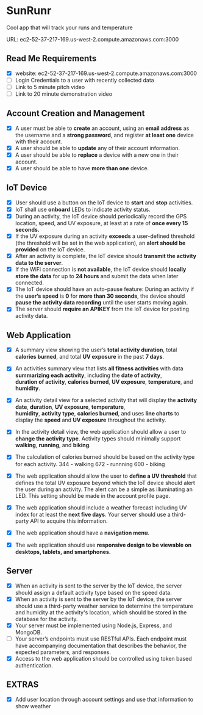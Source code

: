 
# SunRunr
Cool app that will track your runs and temperature

URL: ec2-52-37-217-169.us-west-2.compute.amazonaws.com:3000

## Read Me Requirements
 - [x] website: ec2-52-37-217-169.us-west-2.compute.amazonaws.com:3000
 - [ ] Login Credentials to a user with recently collected data
 - [ ] Link to 5 minute pitch video
 - [ ] Link to 20 minute demonstration video
## Account Creation and Management
 - [x] A user must be able to **create** an account, using an **email address** as the username and a **strong password**, and register **at least one** device with their account.
 - [x] A user should be able to **update** any of their account information.
 - [x] A user should be able to **replace** a device with a new one in their account.
 - [x] A user should be able to have **more than one** device.
## IoT Device
 - [x] User should use a button on the IoT device to **start** and **stop** activities.
 - [X] IoT shall use **onboard** LEDs to indicate activity status.
 - [X] During an activity, the IoT device should periodically record the GPS location, speed, and UV exposure, at least at a rate of **once every 15 seconds.**
 - [x] If the UV exposure during an activity **exceeds** a user-defined
       threshold (the threshold will be set in the web application), an
       **alert should be provided** on the IoT device.
 - [x] After an activity is complete, the IoT device should **transmit the
       activity data to the server**.
 - [x] If the WiFi connection is **not available**, the IoT device should
       **locally store the data** for up to **24 hours** and submit the data
       when later connected.
 - [x] The IoT device should have an auto-pause feature: During an
       activity if the **user’s speed** is **0** for **more than 30 seconds**, the
       device should **pause the activity data recording** until the user
       starts moving again.
 - [x] The server should **require an APIKEY** from the IoT device for
       posting activity data.
## Web Application
 - [x] A summary view showing the user’s **total activity duration**, total 
       **calories burned**, and total **UV exposure** in the past **7 days**.
 - [x] An activities summary view that lists **all fitness activities** with
       data **summarizing each activity**, including the **date of activity**,  
       **duration of activity**, **calories burned**, **UV exposure**, **temperature**,
       and **humidity**.
 - [x] An activity detail view for a selected activity that will display
       the **activity date**, **duration**, **UV exposure**, **temperature**,   
       **humidity**, **activity type**, **calories burned**, and uses **line charts**
       to    display the  **speed** and **UV exposure** throughout the
       activity.
 - [x] In the activity detail view, the web application should allow a
       user to **change the activity type**. Activity types should minimally
       support **walking**, **running**, and **biking**.
 - [x] The calculation of calories burned should be based on the
       activity type for each activity.
       344 - walking
       672 - runnning
       600 - biking

 - [X] The web application should allow the user to **define a UV
       threshold** that defines the total UV exposure beyond which the IoT
       device should alert the user during an activity. The alert can be
       a simple as illuminating an LED. This setting should be made
       in the account profile page.
 - [X] The web application should include a weather forecast including
       UV index for at least the **next five days**. Your server should
       use a third-party API to acquire this information.
 - [x] The web application should have a **navigation menu**.
 - [x] The web application should use **responsive design to be viewable
       on desktops, tablets, and smartphones.**
## Server
 - [x] When an activity is sent to the server by the IoT device, the
       server should assign a default activity type based on the speed
       data.
 - [x] When an activity is sent to the server by the IoT device, the
       server should use a third-party weather service to determine the
       temperature and humidity at the activity's location, which should
       be stored in the database for the activity.
 - [x] Your server must be implemented using Node.js, Express, and
       MongoDB.
 - [ ] Your server’s endpoints must use RESTful APIs. Each endpoint must
           have accompanying documentation that describes the behavior, the
           expected parameters, and responses.
 - [x] Access to the web application should be controlled using token
       based authentication.
## EXTRAS
 - [X] Add user location through account settings and use that information to show weather
